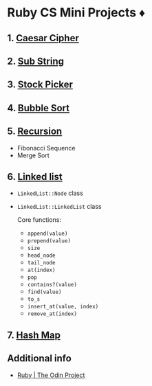# Ruby CS Mini Projects ♦️



## 1. [Caesar Cipher](https://github.com/AncientNimbus/mini-ruby-proj/tree/main/caesar-cipher)



## 2. [Sub String](https://github.com/AncientNimbus/mini-ruby-proj/tree/main/sub-strings)



## 3. [Stock Picker](https://github.com/AncientNimbus/mini-ruby-proj/tree/main/stock-picker)



## 4. [Bubble Sort](https://github.com/AncientNimbus/mini-ruby-proj/tree/main/bubble-sort)



## 5. [Recursion](https://github.com/AncientNimbus/mini-ruby-proj/tree/main/recursion)

- Fibonacci Sequence
- Merge Sort

## 6. [Linked list](https://github.com/AncientNimbus/mini-ruby-proj/tree/main/linked-lists)

- `LinkedList::Node` class
- `LinkedList::LinkedList` class

  Core functions:

  - `append(value)`
  - `prepend(value)`
  - `size`
  - `head_node`
  - `tail_node`
  - `at(index)`
  - `pop`
  - `contains?(value)`
  - `find(value)`
  - `to_s`
  - `insert_at(value, index)`
  - `remove_at(index)`

## 7. [Hash Map](https://github.com/AncientNimbus/mini-ruby-proj/tree/main/hash-map)

## Additional info

- [Ruby | The Odin Project](https://www.theodinproject.com/paths/full-stack-ruby-on-rails/courses/ruby#a-bit-of-computer-science)
